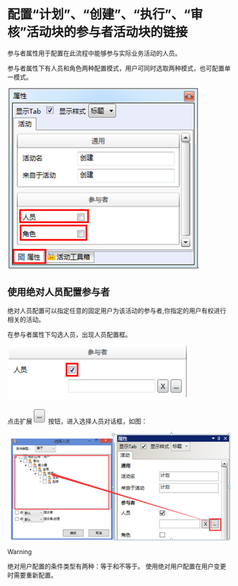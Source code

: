 # 配置“计划”、“创建”、“执行”、“审核”活动块的参与者活动块的链接

参与者属性用于配置在此流程中能够参与实际业务活动的人员。

参与者属性下有人员和角色两种配置模式，用户可同时选取两种模式，也可配置单一模式。

![](./images/参与者属性.png)

## 使用绝对人员配置参与者

绝对人员配置可以指定任意的固定用户为该活动的参与者,你指定的用户有权进行相关的活动。

在参与者属性下勾选人员，出现人员配置框。 

![](./images/人员.png)

点击扩展![](./images/扩展按钮.png) 按钮，进入选择人员对话框，如图：

![](./images/选择人员.png)
       
> [!warning] 
> 绝对用户配置的条件类型有两种：等于和不等于。
使用绝对用户配置在用户变更时需要重新配置。
